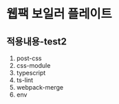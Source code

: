 # 웹팩 보일러 플레이트

## 적용내용-test2

1. post-css
2. css-module
3. typescript
4. ts-lint
5. webpack-merge
6. env
